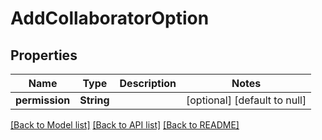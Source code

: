 # AddCollaboratorOption
## Properties

| Name | Type | Description | Notes |
|------------ | ------------- | ------------- | -------------|
| **permission** | **String** |  | [optional] [default to null] |

[[Back to Model list]](../README.md#documentation-for-models) [[Back to API list]](../README.md#documentation-for-api-endpoints) [[Back to README]](../README.md)

